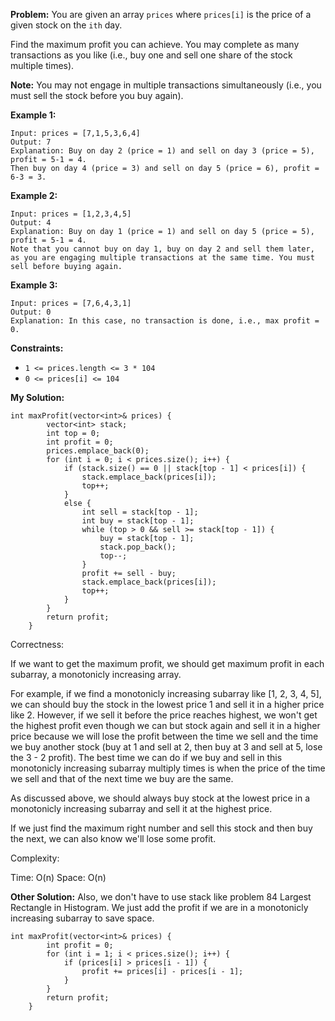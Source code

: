 **Problem:**
You are given an array `prices` where `prices[i]` is the price of a given stock on the `ith` day.

Find the maximum profit you can achieve. You may complete as many transactions as you like (i.e., buy one and sell one share of the stock multiple times).

**Note:** You may not engage in multiple transactions simultaneously (i.e., you must sell the stock before you buy again).

 

**Example 1:**

```
Input: prices = [7,1,5,3,6,4]
Output: 7
Explanation: Buy on day 2 (price = 1) and sell on day 3 (price = 5), profit = 5-1 = 4.
Then buy on day 4 (price = 3) and sell on day 5 (price = 6), profit = 6-3 = 3.
```

**Example 2:**

```
Input: prices = [1,2,3,4,5]
Output: 4
Explanation: Buy on day 1 (price = 1) and sell on day 5 (price = 5), profit = 5-1 = 4.
Note that you cannot buy on day 1, buy on day 2 and sell them later, as you are engaging multiple transactions at the same time. You must sell before buying again.
```

**Example 3:**

```
Input: prices = [7,6,4,3,1]
Output: 0
Explanation: In this case, no transaction is done, i.e., max profit = 0.
```

 

**Constraints:**

- `1 <= prices.length <= 3 * 104`
- `0 <= prices[i] <= 104`

**My Solution:**
```
int maxProfit(vector<int>& prices) {
        vector<int> stack;
        int top = 0;
        int profit = 0;
        prices.emplace_back(0);
        for (int i = 0; i < prices.size(); i++) {
            if (stack.size() == 0 || stack[top - 1] < prices[i]) {
                stack.emplace_back(prices[i]);
                top++;
            }
            else {
                int sell = stack[top - 1];
                int buy = stack[top - 1];
                while (top > 0 && sell >= stack[top - 1]) {
                    buy = stack[top - 1];
                    stack.pop_back();
                    top--;
                }
                profit += sell - buy;
                stack.emplace_back(prices[i]);
                top++;
            }
        }
        return profit;
    }
```
Correctness:

If we want to get the maximum profit, we should get maximum profit in each subarray, a monotonicly increasing array. 

For example, if we find a monotonicly increasing subarray like [1, 2, 3, 4, 5], we can should buy the stock in the lowest price 1 and sell it in a higher price like 2. However, if we sell it before the price reaches highest, we won't get the highest profit even though we can but stock again and sell it in a higher price because we will lose the profit between the time we sell and the time we buy another stock (buy at 1 and sell at 2, then buy at 3 and sell at 5, lose the 3 - 2 profit). The best time we can do if we buy and sell in this monotonicly increasing subarray multiply times is when the price of the time we sell and that of the next time we buy are the same. 

As discussed above, we should always buy stock at the lowest price in a monotonicly increasing subarray and sell it at the highest price.

If we just find the maximum right number and sell this stock and then buy the next, we can also know we'll lose some profit.

Complexity:

Time: O(n)
Space: O(n)

**Other Solution:**
Also, we don't have to use stack like problem 84 Largest Rectangle in Histogram. We just add the profit if we are in a monotonicly increasing subarray to save space.
```
int maxProfit(vector<int>& prices) {
        int profit = 0;
        for (int i = 1; i < prices.size(); i++) {
            if (prices[i] > prices[i - 1]) {
                profit += prices[i] - prices[i - 1];
            }
        }
        return profit;
    }
```